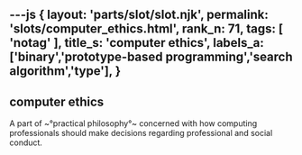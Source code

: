 ---js
{
  layout: 'parts/slot/slot.njk',
  permalink: 'slots/computer_ethics.html',
  rank_n: 71,
  tags: [ 'notag' ],
  title_s: 'computer ethics',
  labels_a: ['binary','prototype-based programming','search algorithm','type'],
}
---
## computer ethics

A part of ~°practical philosophy°~ concerned with how computing professionals should make decisions regarding professional and social conduct.
